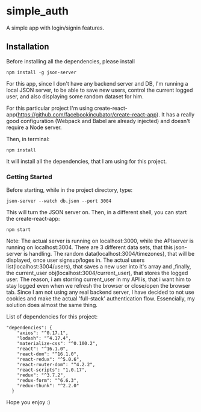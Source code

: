 # simple_auth

A simple app with login/signin features.

## Installation
Before installing all the dependencies, please install

```
npm install -g json-server
```
For this app, since I don't have any backend server and DB, I'm running a local JSON server, to be able to save new users, control the current logged user, and also displaying some random dataset for him.

For this particular project I'm using create-react-app(https://github.com/facebookincubator/create-react-app). It has a really good configuration (Webpack and Babel are already  injected) and doesn't require a Node server.


Then, in terminal:
```
npm install

```

It will install all the dependencies, that I am using for this project. 

### Getting Started

Before starting, while in the project directory, type:
```
json-server --watch db.json --port 3004

```
This will turn the JSON server on.
Then, in a different shell, you can start the create-react-app:

```
npm start

```
Note: The actual server is running on localhost:3000, while the APIserver is running on localhost:3004. There are 3 different data sets, that this json-server is handling. The random data(localhost:3004/timezones), that will be displayed, once user signsup/loges in. The actual users list(localhost:3004/users), that saves a new user into it's array and ,finally, the current_user obj(localhost:3004/current_user), that stores the logged user. The reason, i am storring current_user in my API is, that i want him to stay logged even when we refresh the browser or close/open the browser tab. Since I am not using any real backend server, I have decided to not use cookies and make the actual 'full-stack' authentication flow. Essencially, my solution does almost the same thing.

List of dependencies for this project:

```
"dependencies": {
    "axios": "^0.17.1",
    "lodash": "^4.17.4",
    "materialize-css": "^0.100.2",
    "react": "^16.1.0",
    "react-dom": "^16.1.0",
    "react-redux": "^5.0.6",
    "react-router-dom": "^4.2.2",
    "react-scripts": "1.0.17",
    "redux": "^3.7.2",
    "redux-form": "^6.6.3",
    "redux-thunk": "^2.2.0"
  }
```

Hope you enjoy :)

